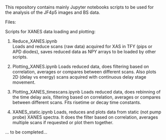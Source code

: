 This repository contains mainly Jupyter notebooks scripts to be used for the analysis of the JF4p5 images and BS data.

Files:

Scripts for XANES data loading and plotting:

1) Reduce_XANES.ipynb	
Loads and reduce scans (raw data) acquired for XAS in TFY (pips or APD diodes), saves reduced data as NPY arrays to be loaded by other scripts.

2) Plotting_XANES.ipynb
Loads reduced data, does filtering based on correlation, averages or compares between different scans. 
Also plots 2D (delay vs energy) scans acquired with continuous delay stage movement.

3) Plotting_XANES_timescans.ipynb
Loads reduced data, does rebinning of the time delay axis, filtering based on correlation, averages or compares between different scans. 
Fits risetime or decay time constants.

4) XANES_static.ipynb
Loads, reduces and plots data from static (not pump probe) XANES spectra.
It does the filter based on correlation, averages multiple scans if requested or plot them together.

... to be completed...
